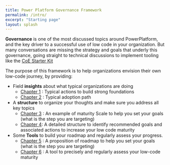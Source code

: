 ```yaml
---
title: Power Platform Governance Framework
permalink: /intro/
excerpt: "Starting page"
layout: splash
---
```


**Governance** is one of the most discussed topics around PowerPlatform, and the key driver to a successful use of low code in your organization.
But many conversations are missing the strategy and goals that underly this governance, going straight to technical discussions to implement tooling like the [CoE Starter Kit](https://github.com/microsoft/powerapps-tools/tree/master/Administration/CoEStarterKit)

The purpose of this framework is to help organizations envision their own low-code journey, by providing:

* Field **insights** about what typical organizations are doing
  * [Chapter 1](Foundations.md) : Typical actions to build strong foundations
  * [Chapter 2](AdoptionPath.md) : Typical adoption path
* A **structure** to organize your thoughts and make sure you address all key topics
  * [Chapter 3](MaturityScale.md) : An example of maturity Scale to help you set your goals (what is the step you are targeting)
  * [Chapter 4](PilarsOfSuccess.md): A detailed structure to identify recommended goals and associated actions to increase your low code maturity
* Some **Tools** to build your roadmap and regularly assess your progress.
  * [Chapter 5](BuidYourRoadmap.md) : A proposition of roadmap to help you set your goals (what is the step you are targeting)
  * [Chapter 6](VelocityIndex.md) : A tool to precisely and regularly assess your low-code maturity
